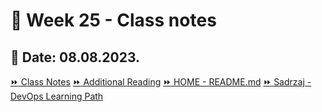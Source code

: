# 📝 Week 25 - Class notes
## 📅 Date: 08.08.2023.

[:fast_forward: Class Notes](/devops-mentorship-program/08-august/week-25-080823/00-class-notes.md)
[:fast_forward: Additional Reading](/devops-mentorship-program/08-august/week-25-080823/02-additional-reading.md)
[:fast_forward: HOME - README.md](../../../README.md)
[:fast_forward: Sadrzaj - DevOps Learning Path](../../../table-of-contents.md)
